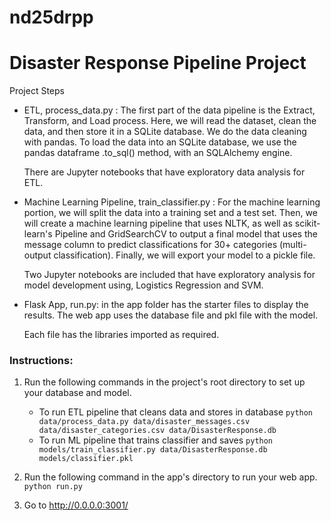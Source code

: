 # nd25drpp
# Disaster Response Pipeline Project

Project Steps
+ ETL, process_data.py : The first part of the data pipeline is the Extract, Transform, and Load process. Here, we will read the dataset, clean the data, and then store 
it in a SQLite database. We do the data cleaning with pandas. To load the data into an SQLite database, we use the pandas dataframe .to_sql() method, with an SQLAlchemy
engine.

  There are Jupyter notebooks that have exploratory data analysis for ETL.

+ Machine Learning Pipeline, train_classifier.py : For the machine learning portion, we will split the data into a training set and a test set. Then, we will create 
a machine learning pipeline that uses NLTK, as well as scikit-learn's Pipeline and GridSearchCV to output a final model that uses the message column to predict 
classifications for 30+ categories (multi-output classification). Finally, we will export your model to a pickle file.

  Two Jupyter notebooks are included that have exploratory analysis for model development using, Logistics Regression and SVM.


+ Flask App, run.py: in the app folder has the starter files to display the results. The web app uses the database file and pkl file with the model.

  Each file has the libraries imported as required.


### Instructions:
1. Run the following commands in the project's root directory to set up your database and model.

    - To run ETL pipeline that cleans data and stores in database
        `python data/process_data.py data/disaster_messages.csv data/disaster_categories.csv data/DisasterResponse.db`
    - To run ML pipeline that trains classifier and saves
        `python models/train_classifier.py data/DisasterResponse.db models/classifier.pkl`

2. Run the following command in the app's directory to run your web app.
    `python run.py`

3. Go to http://0.0.0.0:3001/
